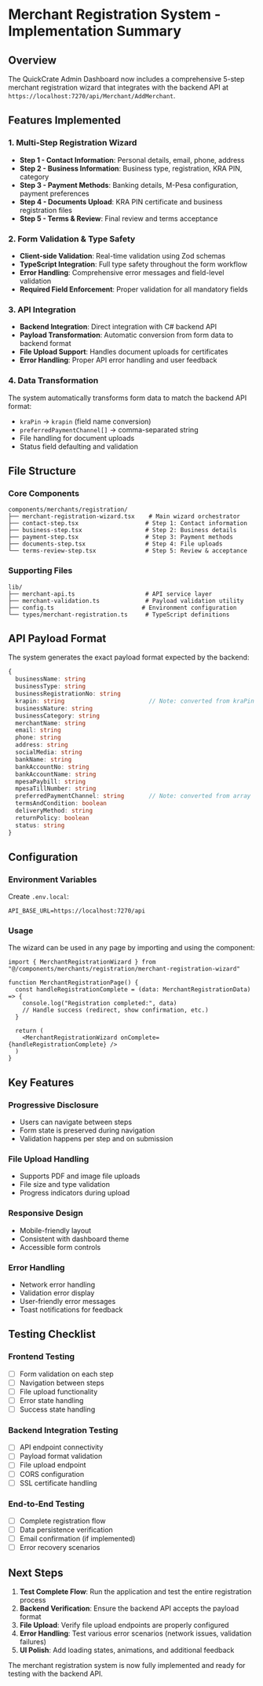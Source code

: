 # Merchant Registration System - Implementation Summary

## Overview
The QuickCrate Admin Dashboard now includes a comprehensive 5-step merchant registration wizard that integrates with the backend API at `https://localhost:7270/api/Merchant/AddMerchant`.

## Features Implemented

### 1. Multi-Step Registration Wizard
- **Step 1 - Contact Information**: Personal details, email, phone, address
- **Step 2 - Business Information**: Business type, registration, KRA PIN, category
- **Step 3 - Payment Methods**: Banking details, M-Pesa configuration, payment preferences
- **Step 4 - Documents Upload**: KRA PIN certificate and business registration files
- **Step 5 - Terms & Review**: Final review and terms acceptance

### 2. Form Validation & Type Safety
- **Client-side Validation**: Real-time validation using Zod schemas
- **TypeScript Integration**: Full type safety throughout the form workflow
- **Error Handling**: Comprehensive error messages and field-level validation
- **Required Field Enforcement**: Proper validation for all mandatory fields

### 3. API Integration
- **Backend Integration**: Direct integration with C# backend API
- **Payload Transformation**: Automatic conversion from form data to backend format
- **File Upload Support**: Handles document uploads for certificates
- **Error Handling**: Proper API error handling and user feedback

### 4. Data Transformation
The system automatically transforms form data to match the backend API format:
- `kraPin` → `krapin` (field name conversion)
- `preferredPaymentChannel[]` → comma-separated string
- File handling for document uploads
- Status field defaulting and validation

## File Structure

### Core Components
```
components/merchants/registration/
├── merchant-registration-wizard.tsx    # Main wizard orchestrator
├── contact-step.tsx                   # Step 1: Contact information
├── business-step.tsx                  # Step 2: Business details
├── payment-step.tsx                   # Step 3: Payment methods
├── documents-step.tsx                 # Step 4: File uploads
└── terms-review-step.tsx              # Step 5: Review & acceptance
```

### Supporting Files
```
lib/
├── merchant-api.ts                    # API service layer
├── merchant-validation.ts             # Payload validation utility
├── config.ts                         # Environment configuration
└── types/merchant-registration.ts     # TypeScript definitions
```

## API Payload Format
The system generates the exact payload format expected by the backend:

```typescript
{
  businessName: string
  businessType: string
  businessRegistrationNo: string
  krapin: string                        // Note: converted from kraPin
  businessNature: string
  businessCategory: string
  merchantName: string
  email: string
  phone: string
  address: string
  socialMedia: string
  bankName: string
  bankAccountNo: string
  bankAccountName: string
  mpesaPaybill: string
  mpesaTillNumber: string
  preferredPaymentChannel: string       // Note: converted from array
  termsAndCondition: boolean
  deliveryMethod: string
  returnPolicy: boolean
  status: string
}
```

## Configuration

### Environment Variables
Create `.env.local`:
```
API_BASE_URL=https://localhost:7270/api
```

### Usage
The wizard can be used in any page by importing and using the component:

```tsx
import { MerchantRegistrationWizard } from "@/components/merchants/registration/merchant-registration-wizard"

function MerchantRegistrationPage() {
  const handleRegistrationComplete = (data: MerchantRegistrationData) => {
    console.log("Registration completed:", data)
    // Handle success (redirect, show confirmation, etc.)
  }

  return (
    <MerchantRegistrationWizard onComplete={handleRegistrationComplete} />
  )
}
```

## Key Features

### Progressive Disclosure
- Users can navigate between steps
- Form state is preserved during navigation
- Validation happens per step and on submission

### File Upload Handling
- Supports PDF and image file uploads
- File size and type validation
- Progress indicators during upload

### Responsive Design
- Mobile-friendly layout
- Consistent with dashboard theme
- Accessible form controls

### Error Handling
- Network error handling
- Validation error display
- User-friendly error messages
- Toast notifications for feedback

## Testing Checklist

### Frontend Testing
- [ ] Form validation on each step
- [ ] Navigation between steps
- [ ] File upload functionality
- [ ] Error state handling
- [ ] Success state handling

### Backend Integration Testing
- [ ] API endpoint connectivity
- [ ] Payload format validation
- [ ] File upload endpoint
- [ ] CORS configuration
- [ ] SSL certificate handling

### End-to-End Testing
- [ ] Complete registration flow
- [ ] Data persistence verification
- [ ] Email confirmation (if implemented)
- [ ] Error recovery scenarios

## Next Steps

1. **Test Complete Flow**: Run the application and test the entire registration process
2. **Backend Verification**: Ensure the backend API accepts the payload format
3. **File Upload**: Verify file upload endpoints are properly configured
4. **Error Handling**: Test various error scenarios (network issues, validation failures)
5. **UI Polish**: Add loading states, animations, and additional feedback

The merchant registration system is now fully implemented and ready for testing with the backend API.
